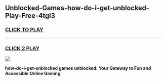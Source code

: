 
## Unblocked-Games-how-do-i-get-unblocked-Play-Free-4tgl3
<h3>
<a href="https://premium76.site?title=how-do-i-get-unblocked&ref=20M">CLICK TO PLAY</a></h3>
<hr>

<h3>
<a href="https://premium76.site?title=how-do-i-get-unblocked&ref=20M">CLICK 2 PLAY</a>
  
</h3>

<a href="https://premium76.site?title=how-do-i-get-unblocked&ref=19M"><img src="https://clearcache.store/games.png"></a>


**how-do-i-get-unblocked games unblocked: Your Gateway to Fun and Accessible Online Gaming**
